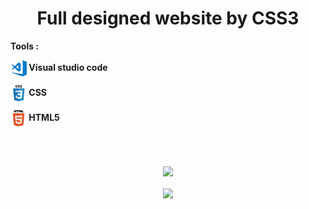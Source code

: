 <p align="center"  >
 <strong > 


  <h1 align="center"> Full designed website by CSS3 </h1> </ strong>
 


<p> Tools :</p >

<img align="center" alt="Visual Studio Code" width="26px" src="https://raw.githubusercontent.com/github/explore/80688e429a7d4ef2fca1e82350fe8e3517d3494d/topics/visual-studio-code/visual-studio-code.png" /> Visual studio code
<br>

<img align="center" alt="CSS3" width="26px" src="https://raw.githubusercontent.com/github/explore/80688e429a7d4ef2fca1e82350fe8e3517d3494d/topics/css/css.png" /> CSS<br>

<img align="center" alt="HTML5" width="26px" src="https://raw.githubusercontent.com/github/explore/80688e429a7d4ef2fca1e82350fe8e3517d3494d/topics/html/html.png" /> HTML5<br>
    


<br>
<br>



 <p align="center">
  <img align="center"  src="https://trello-attachments.s3.amazonaws.com/5d02107281e39c17911f5405/5fe21c12a7e07a11d45d7587/f4696d686d7a10ad1062ab3336ad8dcc/ezgif.com-gif-maker.gif" />
 <br>
 <br>
 
 <img align="center"  src="https://trello-attachments.s3.amazonaws.com/5d02107281e39c17911f5405/5fe21c12a7e07a11d45d7587/ef46760e093075e90b7e442aa1a82060/ezgif.com-gif-maker_(1).gif" />
</p>


</p>
